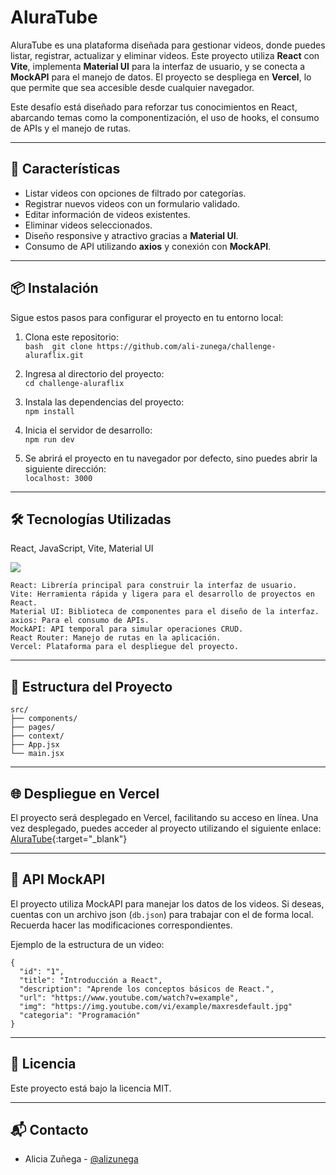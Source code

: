 # AluraTube

AluraTube es una plataforma diseñada para gestionar videos, donde puedes listar, registrar, actualizar y eliminar videos. Este proyecto utiliza **React** con **Vite**, implementa **Material UI** para la interfaz de usuario, y se conecta a **MockAPI** para el manejo de datos. El proyecto se despliega en **Vercel**, lo que permite que sea accesible desde cualquier navegador.

Este desafío está diseñado para reforzar tus conocimientos en React, abarcando temas como la componentización, el uso de hooks, el consumo de APIs y el manejo de rutas.

---

## 🚀 Características

- Listar videos con opciones de filtrado por categorías.
- Registrar nuevos videos con un formulario validado.
- Editar información de videos existentes.
- Eliminar videos seleccionados.
- Diseño responsive y atractivo gracias a **Material UI**.
- Consumo de API utilizando **axios** y conexión con **MockAPI**.

---

## 📦 Instalación

Sigue estos pasos para configurar el proyecto en tu entorno local:    

1. Clona este repositorio:    
   ```bash  git clone https://github.com/ali-zunega/challenge-aluraflix.git ```
   
2. Ingresa al directorio del proyecto:    
  ```cd challenge-aluraflix```

3. Instala las dependencias del proyecto:    
  ```npm install```

4. Inicia el servidor de desarrollo:    
  ```npm run dev```

5. Se abrirá el proyecto en tu navegador por defecto, sino puedes abrir la siguiente dirección:    
   ```localhost: 3000```

---

## 🛠️ Tecnologías Utilizadas

<div>
    <p>React, JavaScript, Vite, Material UI </p>
  <a href="https://skillicons.dev">
    <img src="https://skillicons.dev/icons?i=react,js,vite,materialui&theme=dark" />
  </a>
</div>


```
React: Librería principal para construir la interfaz de usuario.
Vite: Herramienta rápida y ligera para el desarrollo de proyectos en React.
Material UI: Biblioteca de componentes para el diseño de la interfaz.
axios: Para el consumo de APIs.
MockAPI: API temporal para simular operaciones CRUD.
React Router: Manejo de rutas en la aplicación.
Vercel: Plataforma para el despliegue del proyecto.
```

---

## 📂 Estructura del Proyecto

```
src/
├── components/       
├── pages/           
├── context/          
├── App.jsx        
└── main.jsx          

```
---

## 🌐 Despliegue en Vercel

El proyecto será desplegado en Vercel, facilitando su acceso en línea. Una vez desplegado, puedes acceder al proyecto utilizando el siguiente enlace:
[AluraTube](https://challenge-aluraflix-seven.vercel.app/){:target="_blank"}

---

## 🔗 API MockAPI

El proyecto utiliza MockAPI para manejar los datos de los videos. Si deseas, cuentas con un archivo json (```db.json```) para trabajar con el de forma local. Recuerda hacer las modificaciones correspondientes.

Ejemplo de la estructura de un video:

```
{
  "id": "1",
  "title": "Introducción a React",
  "description": "Aprende los conceptos básicos de React.",
  "url": "https://www.youtube.com/watch?v=example",
  "img": "https://img.youtube.com/vi/example/maxresdefault.jpg"
  "categoria": "Programación"
}
```
---

## 📝 Licencia

Este proyecto está bajo la licencia MIT.

---

## 📬 Contacto

- Alicia Zuñega - [@alizunega](https://github.com/alizunega)




